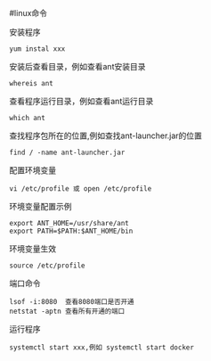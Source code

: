 #linux命令

安装程序
```
yum instal xxx
```
安装后查看目录，例如查看ant安装目录
```
whereis ant
```
查看程序运行目录，例如查看ant运行目录
```
which ant
```
查找程序包所在的位置,例如查找ant-launcher.jar的位置
```
find / -name ant-launcher.jar
```
配置环境变量
```
vi /etc/profile 或 open /etc/profile
```
环境变量配置示例
```
export ANT_HOME=/usr/share/ant
export PATH=$PATH:$ANT_HOME/bin
```
环境变量生效
```
source /etc/profile
```
端口命令
```
lsof -i:8080  查看8080端口是否开通
netstat -aptn 查看所有开通的端口
```

运行程序
```
systemctl start xxx,例如 systemctl start docker
```
